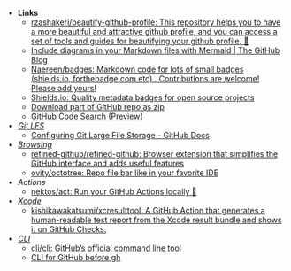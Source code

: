 - **Links**
	- [rzashakeri/beautify-github-profile: This repository helps you to have a more beautiful and attractive github profile, and you can access a set of tools and guides for beautifying your github profile. 🚩](https://github.com/rzashakeri/beautify-github-profile)
	- [Include diagrams in your Markdown files with Mermaid | The GitHub Blog](https://leetcode.com/problems/lru-cache/description/)
	- [Naereen/badges: Markdown code for lots of small badges (shields.io, forthebadge.com etc) . Contributions are welcome! Please add yours!](https://github.com/Naereen/badges)
	- [Shields.io: Quality metadata badges for open source projects](https://shields.io/)
	- [Download part of GitHub repo as zip](http://kinolien.github.io/gitzip/)
	- [GitHub Code Search (Preview)](https://cs.github.com/)
- *[Git LFS](Git%20LFS.md)*
	- [Configuring Git Large File Storage - GitHub Docs](https://docs.github.com/en/repositories/working-with-files/managing-large-files/configuring-git-large-file-storage)
- *[Browsing](../../../Browsing.md)*
	- [refined-github/refined-github: Browser extension that simplifies the GitHub interface and adds useful features](https://github.com/refined-github/refined-github)
	- [ovity/octotree: Repo file bar like in your favorite IDE](https://github.com/ovity/octotree)
- *Actions*
	- [nektos/act: Run your GitHub Actions locally 🚀](https://github.com/nektos/act)
- *[Xcode](../../Apple%20Technologies/Apple%20Platform%20Specifics/Apple%20Developer%20Tools/Xcode.md)*
	- [kishikawakatsumi/xcresulttool: A GitHub Action that generates a human-readable test report from the Xcode result bundle and shows it on GitHub Checks.](https://github.com/kishikawakatsumi/xcresultto)
- *[CLI](../../Shell/CLI.md)*
	- [cli/cli: GitHub’s official command line tool](https://github.com/cli/cli)
	- [CLI for GitHub before gh](https://github.com/github/hub)